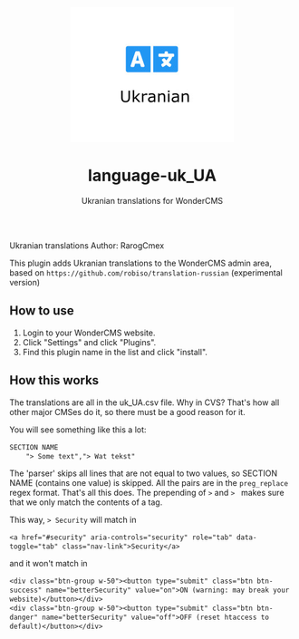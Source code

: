 <p align="center"><img src="preview.jpg" /></p>
<h1 align="center">language-uk_UA</h1>
<p align="center">Ukranian translations for WonderCMS</p>
<br><br>

Ukranian translations Author: RarogCmex

This plugin adds Ukranian translations to the WonderCMS admin area, based on `https://github.com/robiso/translation-russian` (experimental version)


## How to use
1. Login to your WonderCMS website.
2. Click "Settings" and click "Plugins".
3. Find this plugin name in the list and click "install".


## How this works

The translations are all in the uk_UA.csv file. Why in CVS? That's how all
other major CMSes do it, so there must be a good reason for it.

You will see something like this a lot: 

```
SECTION NAME
	"> Some text","> Wat tekst"
```

The 'parser' skips all lines that are not equal to two values, so SECTION NAME (contains one value) is skipped.
All the pairs are in the `preg_replace` regex format. That's all this does. The prepending of `>` and `> ` makes sure that we only match the contents of a tag.

This way, `> Security` will match in 
```
<a href="#security" aria-controls="security" role="tab" data-toggle="tab" class="nav-link">Security</a>
```
and it won't match in
```
<div class="btn-group w-50"><button type="submit" class="btn btn-success" name="betterSecurity" value="on">ON (warning: may break your website)</button></div>
<div class="btn-group w-50"><button type="submit" class="btn btn-danger" name="betterSecurity" value="off">OFF (reset htaccess to default)</button></div>
```


